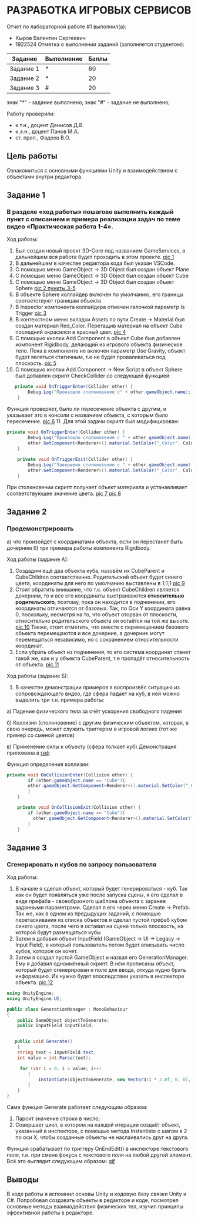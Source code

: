 # РАЗРАБОТКА ИГРОВЫХ СЕРВИСОВ
Отчет по лабораторной работе #1 выполнил(а):
- Кыров Валентин Сергеевич
- 1922524
Отметка о выполнении заданий (заполняется студентом):

| Задание | Выполнение | Баллы |
| ------ | ---------- | ------ |
| Задание 1 | *          | 60 |
| Задание 2 | *          | 20 |
| Задание 3 | #          | 20 |

знак "*" - задание выполнено; знак "#" - задание не выполнено;

Работу проверили:
- к.т.н., доцент Денисов Д.В.
- к.э.н., доцент Панов М.А.
- ст. преп., Фадеев В.О.


## Цель работы
Ознакомиться с основными функциями Unity и взаимодействием с объектами внутри редактора.

## Задание 1
### В разделе «ход работы» пошагово выполнить каждый пункт с описанием и примера реализации задач по теме видео «Практическая работа 1-4».
Ход работы:
1. Был создан новый проект 3D-Core под названием GameServices, в дальнейшем вся работа будет проходить в этом проекте. [pic 1](https://drive.google.com/file/d/14WnskIyDgGCBZCJIN7sxEGTqSo85K3uU/view?usp=sharing)
2. В дальнейшем в качестве редактора кода был указан VSCode. 
3. С помощью меню GameObject -> 3D Object был создан объект Plane
4. С помощью меню GameObject -> 3D Object был создан объект Cube
5. С помощью меню GameObject -> 3D Object был создан объект Sphere [pic 2 пункты 3-5](https://drive.google.com/file/d/1NId8BSxX67R8x984uoGO-HU-BS2soP7d/view?usp=sharing)
6. В объекте Sphere коллайдер включён по умолчанию, его границы соответствуют границам объекта
7. В Inspector компонента коллайдера отмечен галочкой параметр Is Trigger [pic 3](https://drive.google.com/file/d/1suiYb3clYUGOX7MYqwOU7KanWS_pxrt0/view?usp=sharing)
8. В контекстном меню вкладки Assets по пути Create -> Material был создан материал Red_Color. Перетащив материал на объект Cube последний окрасился в красный цвет. [pic 4](https://drive.google.com/file/d/1kaSXNrKRx7z5n_vF6zVE-6vTm8PY7oOQ/view?usp=sharing)
9. С помощью кнопки Add Component в объект Cube был добавлен компонент Rigidbody, делающий из игрового объекта физическое тело. Пока в компоненте не включен параметр Use Gravity, объект будет являться статичным, т.е не будет проваливаться под плоскость. [pic 5](https://drive.google.com/file/d/1IW48L7jIRSWVtdibaAAunu0FJ2NZLF2t/view?usp=sharing)
10. С помощью кнопки Add Component -> New Script в объект Sphere был добавлен скрипт CheckCollider со следующей функцией:
```csharp
   private void OnTriggerEnter(Collider other) {
        Debug.Log("Произошло столкновение с" + other.gameObject.name);
    }
```
Функция проверяет, было ли пересечение объекта с другим, и указывает это в консоли с названием объекта, с которым было пересечение. [pic 6](https://drive.google.com/file/d/1TkrGM93zCbgRvGa_Z8ukv-87ouX3iYld/view?usp=sharing)
11. Для этой задачи скрипт был модифицирован:
```csharp
private void OnTriggerEnter(Collider other) {
        Debug.Log("Произошло столкновение с " + other.gameObject.name);
        other.GetComponent<Renderer>().material.SetColor("_Color", Color.green);
    }
    
    private void OnTriggerExit(Collider other) {
        Debug.Log("Завершено столкновение с " + other.gameObject.name);
        other.GetComponent<Renderer>().material.SetColor("_Color", Color.red);
    }
```
При столкновении скрипт получает объект материала и устанавливает соответствующее значение цвета. [pic 7](https://drive.google.com/file/d/1Wdn4IqLU_I2BkrAbmgNWSMiT5msZvsiy/view?usp=sharing) [pic 8](https://drive.google.com/file/d/1HL-6SQRZULvYDV8-oy6Xt9fS0Jap31Dn/view?usp=sharing)



## Задание 2
### Продемонстрировать 
а) что произойдёт с координатами объекта, если он перестанет быть дочерним
б) три примера работы компонента Rigidbody.

Ход работы (задание А):
1. Создадим ещё два объекта куба, назовём их CubeParent и CubeChildren соответственно. Родительский объект будет синего цвета, координаты для него по умолчанию выставлены в 1;1;1 [pic 9](https://drive.google.com/file/d/1IFFdAgwFwLdOCQArwBFEQMdqMYRJ26SU/view?usp=sharing)
2. Стоит обратить внимание, что т.к. объект CubeChildren является дочерним, то и все его координаты выстраиваются **относительно родительского**, поэтому, пока он находится в подчинении, его координаты отличаются от базовых. Так, по Оси Y координата равна 0, поскольку, несмотря на то, что объект оторван от плоскости, относительно родительского объекта он остаётся на той же высоте. [pic 10](https://drive.google.com/file/d/1iCyBcFhsmtDb9ELh7VB6vw2ytgtYX-nN/view?usp=sharing) Также, стоит отметить, что вместе с перемещением базового объекта перемещаются и все дочерние, а дочерние могут перемещаться независимо, но с сохранением относительности координат.
3. Если убрать объект из подчинения, то его система координат станет такой же, как и у объекта CubeParent, т.е пропадёт относительность от объекта. [pic 11](https://drive.google.com/file/d/1xp9j5XmX4yu2Kv-HnfWfmypNavdOv9pY/view?usp=sharing)

Ход работы (задание Б):
1. В качестве демонстрации примеров я воспроизвёл ситуацию из сопровождающего видео, где сфера падает на куб, в ней можно выделить три т.н. примера работы:

а) Падение физического тела за счёт ускорения свободного падения

б) Коллизия (столкновение) с другим физическим объектом, которая, в свою очередь, может служить триггером в игровой логике (тот же пример со сменой цветов)

в) Применение силы к объекту (сфера толкает куб)
Демонстрация приложена в [гиф](https://drive.google.com/file/d/19JY25GIaC8a2pgPHPn3y3Tk0Oro-D6VL/view?usp=sharing)

Функция определения коллизии: 
```csharp
private void OnCollisionEnter(Collision other) {
        if (other.gameObject.name == "Cube"){
        other.gameObject.GetComponent<Renderer>().material.SetColor("_Color", Color.blue);
        }
    }

    private void OnCollisionExit(Collision other) {
        if (other.gameObject.name == "Cube"){
          other.gameObject.GetComponent<Renderer>().material.SetColor("_Color", Color.grey);
        }
    }
```

## Задание 3
### Сгенерировать n кубов по запросу пользователя

Ход работы:
1. В начале я сделал объект, который будет генерироваться - куб. Так как он будет появляться уже после запуска сцены, я его сделал в виде префаба - своеобразного шаблона объекта с заранее заданными параметрами. Сделал я его через меню Create -> Prefab. Так же, как в одном из предыдущих заданий, с помощью перетаскивания из списка объектов я сделал пустой префаб кубом синего цвета, после чего я оставил на сцене только плоскость, на которой будут размещаться кубы
2. Затем я добавил объект InputField (GameObject -> UI -> Legacy -> Input Field), в который пользователь потом будет вписывать число кубов, которое он хочет.
3. Затем я создал пустой GameObject и назвал его GenerationManager. Ему я добавил одноимённый скрипт. В нём прописаны объект, который будет сгенерирован и поле для ввода, откуда нудно брать информацию. Их нужно будет впоследствии указать в инспекторе объекта. [pic 12](https://drive.google.com/file/d/1O06kaccTzXpwGv1MVX8c756Sg-yeVmjL/view?usp=sharing)
```csharp
using UnityEngine;
using UnityEngine.UI;

public class GenerationManager : MonoBehaviour
{
    public GameObject objectToGenerate;
    public InputField inputField;


   public void Generate()
    {
    string text = inputField.text;
    int value = int.Parse(text);

     for (var i = 0; i < value; i++)
        {
            Instantiate(objectToGenerate, new Vector3(i * 2.0f, 0, 0), Quaternion.identity);
        }
    }
}

```
Сама функция Generate работает следующим образом:
  1. Парсит значение строки в число;
  2. Совершает цикл, в котором на каждой итерации создаёт объект, указанный в инспекторе, с помощью метода Instantiate с шагом в 2 по оси X, чтобы созданные объекты не наслаивались друг на друга.

Функция срабатывает по триггеру OnEndEdit() в инспекторе текстового поля, т.е. при смене фокуса с текстового поля на любой другой элемент.
Всё это выглядит следующим образом: [gif](https://drive.google.com/file/d/1sf2aX91yz3bGZX1kcDmlFg0ESdOOraJz/view?usp=sharing)





## Выводы

В ходе работы я вспомнил основы Unity и кодовую базу связки Unity и C#. Попробовал создавать объекты в редакторе и коде, посмотрел основные методы взаимодействия физических тел, изучил принципы эффективной работы в редакторе.

